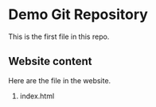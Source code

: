 # Demo Git Repository
This is the first file in this repo.


## Website content
Here are the file in the website.
1. index.html




